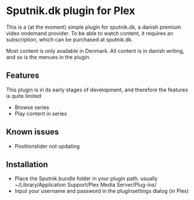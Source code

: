 Sputnik.dk plugin for Plex
==========================

This is a (at the moment) simple plugin for sputnik.dk, a danish premium video ondemand provider. 
To be able to watch content, it requires an subscription, which can be purchased at sputnik.dk.

Most content is only available in Denmark. All content is in danish writing, and so is the menues
in the plugin.

Features
--------

This plugin is in its early stages of development, and therefore the features is quite limited

 * Browse series
 * Play content in series

Known issues
------------

 * Positionslider not updating
 
Installation
------------

 *  Place the Sputnik.bundle folder in your plugin path. 
    usually ~/Library/Application Support/Plex Media Server/Plug-ins/
 *  Input your username and password in the pluginsettings dialog (in Plex)